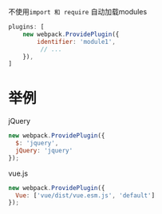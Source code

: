 不使用`import 和 require` 自动加载modules
```js
plugins: [
    new webpack.ProvidePlugin({
        identifier: 'module1',
         // ...
    }),
]

```

# 举例
jQuery
```js
new webpack.ProvidePlugin({
  $: 'jquery',
  jQuery: 'jquery'
});
```

vue.js
```js
new webpack.ProvidePlugin({
  Vue: ['vue/dist/vue.esm.js', 'default']
});
```